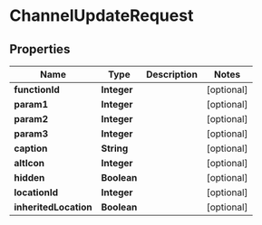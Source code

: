 
# ChannelUpdateRequest

## Properties
Name | Type | Description | Notes
------------ | ------------- | ------------- | -------------
**functionId** | **Integer** |  |  [optional]
**param1** | **Integer** |  |  [optional]
**param2** | **Integer** |  |  [optional]
**param3** | **Integer** |  |  [optional]
**caption** | **String** |  |  [optional]
**altIcon** | **Integer** |  |  [optional]
**hidden** | **Boolean** |  |  [optional]
**locationId** | **Integer** |  |  [optional]
**inheritedLocation** | **Boolean** |  |  [optional]



